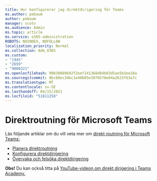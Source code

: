 ```yaml
---
title: Hur konfigurerar jag direktdirigering för Teams
ms.author: pebaum
author: pebaum
manager: scotv
ms.audience: Admin
ms.topic: article
ms.service: o365-administration
ROBOTS: NOINDEX, NOFOLLOW
localization_priority: Normal
ms.collection: Adm_O365
ms.custom:
- "1945"
- "2659"
- "9000321"
ms.openlocfilehash: 99830889b92f2eef141368d84b03d5ae5b3ee18a
ms.sourcegitcommit: 8bc60ec34bc1e40685e3976576e04a2623f63a7c
ms.translationtype: MT
ms.contentlocale: sv-SE
ms.lasthandoff: 04/15/2021
ms.locfileid: "51811258"
---
```

# <a name="direct-routing-for-microsoft-teams"></a>Direktroutning för Microsoft Teams

Läs följande artiklar om du vill veta mer om [direkt routning för Microsoft Teams:](https://docs.microsoft.com/MicrosoftTeams/direct-routing-landing-page) 

- [Planera direktroutning](https://docs.microsoft.com/MicrosoftTeams/direct-routing-plan)
- [Konfigurera direktdirigering](https://docs.microsoft.com/MicrosoftTeams/direct-routing-configure) 
- [Övervaka och felsöka direktdirigering](https://docs.microsoft.com/MicrosoftTeams/direct-routing-monitor-and-troubleshoot)

**Obs!** Du kan också titta på [YouTube-videon om direkt dirigering i Teams Academy.](https://www.youtube.com/watch?v=1ASftX_Msb8&index=10&list=PLaSOUojkSiGnKuE30ckcjnDVkMNqDv0Vl)